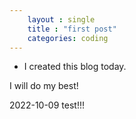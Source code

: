 ```yaml
---
    layout : single
    title : "first post"
    categories: coding
---
```


* I created this blog today.

I will do my best!

2022-10-09 test!!!
